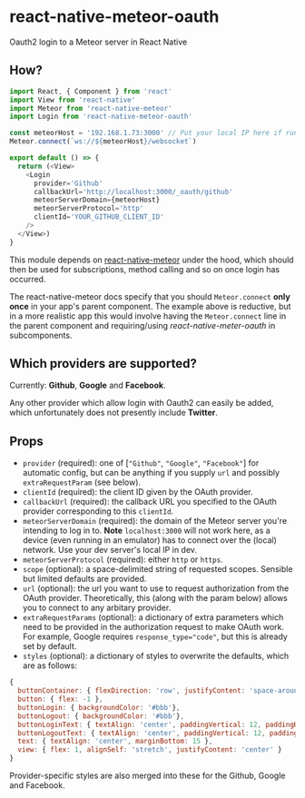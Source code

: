 # react-native-meteor-oauth
Oauth2 login to a Meteor server in React Native

## How?

```js
import React, { Component } from 'react'
import View from 'react-native'
import Meteor from 'react-native-meteor'
import Login from 'react-native-meteor-oauth'

const meteorHost = '192.168.1.73:3000' // Put your local IP here if running in dev
Meteor.connect(`ws://${meteorHost}/websocket`)

export default () => {
  return (<View>
    <Login
      provider='Github'
      callbackUrl='http://localhost:3000/_oauth/github'
      meteorServerDomain={meteorHost}
      meteorServerProtocol='http'
      clientId='YOUR_GITHUB_CLIENT_ID'
    />
  </View>)
}
```

This module depends on [react-native-meteor](https://github.com/inProgress-team/react-native-meteor) under the hood, which should then be used for subscriptions, method calling and so on once login has occurred.

The react-native-meteor docs specify that you should `Meteor.connect` **only once** in your app's parent component.  The example above is reductive, but in a more realistic app this would involve having the `Meteor.connect` line in the parent component and requiring/using *react-native-meter-oauth* in subcomponents. 

## Which providers are supported?

Currently: **Github**, **Google** and **Facebook**.

Any other provider which allow login with Oauth2 can easily be added, which unfortunately does not presently include **Twitter**.

## Props

* `provider` (required): one of [`"Github"`, `"Google"`, `"Facebook"`] for automatic config, but can be anything if you supply `url` and possibly `extraRequestParam` (see below).
* `clientId` (required): the client ID given by the OAuth provider.
* `callbackUrl` (required): the callback URL you specified to the OAuth provider corresponding to this `clientId`.
* `meteorServerDomain` (required): the domain of the Meteor server you're intending to log in to. **Note** `localhost:3000` will not work here, as a device (even running in an emulator) has to connect over the (local) network.  Use your dev server's local IP in dev.
* `meteorServerProtocol` (required): either `http` or `https`.
* `scope` (optional): a space-delimited string of requested scopes.  Sensible but limited defaults are provided.
* `url` (optional): the url you want to use to request authorization from the OAuth provider.  Theoretically, this (along with the param below) allows you to connect to any arbitary provider.
* `extraRequestParams` (optional): a dictionary of extra parameters which need to be provided in the authorization request to make OAuth work.  For example, Google requires `response_type="code"`, but this is already set by default.
* `styles` (optional): a dictionary of styles to overwrite the defaults, which are as follows:

```js
{
  buttonContainer: { flexDirection: 'row', justifyContent: 'space-around' },
  button: { flex: -1 },
  buttonLogin: { backgroundColor: '#bbb'},
  buttonLogout: { backgroundColor: '#bbb'},
  buttonLoginText: { textAlign: 'center', paddingVertical: 12, paddingHorizontal: 40 },
  buttonLogoutText: { textAlign: 'center', paddingVertical: 12, paddingHorizontal: 40 },
  text: { textAlign: 'center', marginBottom: 15 },
  view: { flex: 1, alignSelf: 'stretch', justifyContent: 'center' }
}
```
Provider-specific styles are also merged into these for the Github, Google and Facebook.

